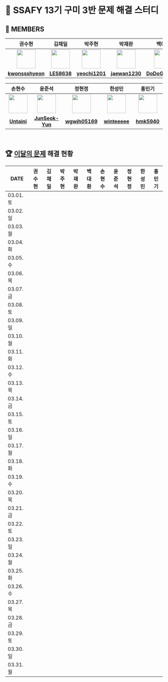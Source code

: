 <!--
<img src="https://d2gd6pc034wcta.cloudfront.net/tier/6-a.svg" width="12px" />
<img src="https://d2gd6pc034wcta.cloudfront.net/tier/11-a.svg" width="12px" />
<img src="https://d2gd6pc034wcta.cloudfront.net/tier/16-a.svg" width="12px" />
-->
# 🩵 SSAFY 13기 구미 3반 문제 해결 스터디
## 👥 MEMBERS
<table>
  <thead>
    <tr> <th width="180px">권수현</th> <th width="180px">김채일</th> <th width="180px">박주현</th> <th width="180px">박재완</th> <th width="180px">백대환</th> </tr>
  </thead>
  <tbody>
   <tr>
    <td align="center"><a href="https://github.com/kwonssshyeon"><img src="https://avatars.githubusercontent.com/kwonssshyeon" width="60px" alt=""></a></td>
    <td align="center"><a href="https://github.com/LES8638"><img src="https://avatars.githubusercontent.com/LES8638" width="60px" alt=""></a></td>
    <td align="center"><a href="https://github.com/yeochi1201"><img src="https://avatars.githubusercontent.com/yeochi1201" width="60px" alt=""></a></td>
    <td align="center"><a href="https://github.com/jaewan1230"><img src="https://avatars.githubusercontent.com/jaewan1230" width="60px" alt=""></a></td>
    <td align="center"><a href="https://github.com/DoDoGaMaRu"><img src="https://avatars.githubusercontent.com/DoDoGaMaRu" width="60px" alt=""></a></td>
  </tr>
    <tr>
      <td align="center"><a href="https://github.com/kwonssshyeon"><b>kwonssshyeon</b></a></td>
      <td align="center"><a href="https://github.com/LES8638"><b>LES8638</b></a></td>
      <td align="center"><a href="https://github.com/yeochi1201"><b>yeochi1201</b></a></td>
      <td align="center"><a href="https://github.com/jaewan1230"><b>jaewan1230</b></a></td>
      <td align="center"><a href="https://github.com/DoDoGaMaRu"><b>DoDoGaMaRu</b></a></td>
    </tr>
  </tbody>
</table>

<table>
  <thead>
    <tr> <th width="180px">손현수</th> <th width="180px">윤준석</th> <th width="180px">정현정</th> <th width="180px">한성민</th> <th width="180px">홍민기</th> </tr>
  </thead>
  <tbody>
     <tr>
      <td align="center"><a href="https://github.com/Untaini"><img src="https://avatars.githubusercontent.com/Untaini" width="60px" alt=""></a></td>
      <td align="center"><a href="https://github.com/JunSeok-Yun"><img src="https://avatars.githubusercontent.com/JunSeok-Yun" width="60px" alt=""></a></td>
      <td align="center"><a href="https://github.com/wgwjh05169"><img src="https://avatars.githubusercontent.com/wgwjh05169" width="60px" alt=""></a></td>
      <td align="center"><a href="https://github.com/winteeeee"><img src="https://avatars.githubusercontent.com/winteeeee" width="60px" alt=""></a></td>
      <td align="center"><a href="https://github.com/hmk5940"><img src="https://avatars.githubusercontent.com/hmk5940" width="60px" alt=""></a></td>
    </tr>
    <tr>
      <td align="center"><a href="https://github.com/Untaini"><b>Untaini</b></a></td>
      <td align="center"><a href="https://github.com/JunSeok-Yun"><b>JunSeok-Yun</b></a></td>
      <td align="center"><a href="https://github.com/wgwjh05169"><b>wgwjh05169</b></a></td>
      <td align="center"><a href="https://github.com/winteeeee"><b>winteeeee</b></a></td>
      <td align="center"><a href="https://github.com/hmk5940"><b>hmk5940</b></a></td>
    </tr>
  </tbody>
</table>

<br>

## 🏆 [이달의 문제](https://github.com/Problem-solve-study/code-store) 해결 현황
<table>
  <thead>
    <tr> <th width="100px">DATE</th> <th width="80px">권수현</th> <th width="80px">김채일</th> <th width="80px">박주현</th> <th width="80px">박재완</th> <th width="80px">백대환</th> <th width="80px">손현수</th> <th width="80px">윤준석</th> <th width="80px">정현정</th> <th width="80px">한성민</th> <th width="80px">홍민기</th> </tr>
  </thead>
  <tbody id="problem-solve-table-body">
    <tr id="0301-tr"> <td> 03.01. 토 </td>
      <td class="ksh-td"> <span class="easy"></span>  <span class="normal"></span>  <span class="hard"></span> </td>
      <td class="kci-td"> <span class="easy"></span>  <span class="normal"></span>  <span class="hard"></span> </td>
      <td class="pjh-td"> <span class="easy"></span>  <span class="normal"></span>  <span class="hard"></span> </td>
      <td class="pjw-td"> <span class="easy"></span>  <span class="normal"></span>  <span class="hard"></span> </td>
      <td class="pdh-td"> <span class="easy"></span>  <span class="normal"></span>  <span class="hard"></span> </td>
      <td class="shs-td"> <span class="easy"></span>  <span class="normal"></span>  <span class="hard"></span> </td>
      <td class="yjs-td"> <span class="easy"></span>  <span class="normal"></span>  <span class="hard"></span> </td>
      <td class="jhj-td"> <span class="easy"></span>  <span class="normal"></span>  <span class="hard"></span> </td>
      <td class="hsm-td"> <span class="easy"></span>  <span class="normal"></span>  <span class="hard"></span> </td>
      <td class="hmg-td"> <span class="easy"></span>  <span class="normal"></span>  <span class="hard"></span> </td>
    </tr>
    <tr id="0302-tr"> <td> 03.02. 일 </td>
      <td class="ksh-td"> <span class="easy"></span>  <span class="normal"></span>  <span class="hard"></span> </td>
      <td class="kci-td"> <span class="easy"></span>  <span class="normal"></span>  <span class="hard"></span> </td>
      <td class="pjh-td"> <span class="easy"></span>  <span class="normal"></span>  <span class="hard"></span> </td>
      <td class="pjw-td"> <span class="easy"></span>  <span class="normal"></span>  <span class="hard"></span> </td>
      <td class="pdh-td"> <span class="easy"></span>  <span class="normal"></span>  <span class="hard"></span> </td>
      <td class="shs-td"> <span class="easy"></span>  <span class="normal"></span>  <span class="hard"></span> </td>
      <td class="yjs-td"> <span class="easy"></span>  <span class="normal"></span>  <span class="hard"></span> </td>
      <td class="jhj-td"> <span class="easy"></span>  <span class="normal"></span>  <span class="hard"></span> </td>
      <td class="hsm-td"> <span class="easy"></span>  <span class="normal"></span>  <span class="hard"></span> </td>
      <td class="hmg-td"> <span class="easy"></span>  <span class="normal"></span>  <span class="hard"></span> </td>
    </tr>
    <tr id="0303-tr"> <td> 03.03. 월 </td>
      <td class="ksh-td"> <span class="easy"></span>  <span class="normal"></span>  <span class="hard"></span> </td>
      <td class="kci-td"> <span class="easy"></span>  <span class="normal"></span>  <span class="hard"></span> </td>
      <td class="pjh-td"> <span class="easy"></span>  <span class="normal"></span>  <span class="hard"></span> </td>
      <td class="pjw-td"> <span class="easy"></span>  <span class="normal"></span>  <span class="hard"></span> </td>
      <td class="pdh-td"> <span class="easy"></span>  <span class="normal"></span>  <span class="hard"></span> </td>
      <td class="shs-td"> <span class="easy"></span>  <span class="normal"></span>  <span class="hard"></span> </td>
      <td class="yjs-td"> <span class="easy"></span>  <span class="normal"></span>  <span class="hard"></span> </td>
      <td class="jhj-td"> <span class="easy"></span>  <span class="normal"></span>  <span class="hard"></span> </td>
      <td class="hsm-td"> <span class="easy"></span>  <span class="normal"></span>  <span class="hard"></span> </td>
      <td class="hmg-td"> <span class="easy"></span>  <span class="normal"></span>  <span class="hard"></span> </td>
    </tr>
    <tr id="0304-tr"> <td> 03.04. 화 </td>
      <td class="ksh-td"> <span class="easy"></span>  <span class="normal"></span>  <span class="hard"></span> </td>
      <td class="kci-td"> <span class="easy"></span>  <span class="normal"></span>  <span class="hard"></span> </td>
      <td class="pjh-td"> <span class="easy"></span>  <span class="normal"></span>  <span class="hard"></span> </td>
      <td class="pjw-td"> <span class="easy"></span>  <span class="normal"></span>  <span class="hard"></span> </td>
      <td class="pdh-td"> <span class="easy"></span>  <span class="normal"></span>  <span class="hard"></span> </td>
      <td class="shs-td"> <span class="easy"></span>  <span class="normal"></span>  <span class="hard"></span> </td>
      <td class="yjs-td"> <span class="easy"></span>  <span class="normal"></span>  <span class="hard"></span> </td>
      <td class="jhj-td"> <span class="easy"></span>  <span class="normal"></span>  <span class="hard"></span> </td>
      <td class="hsm-td"> <span class="easy"></span>  <span class="normal"></span>  <span class="hard"></span> </td>
      <td class="hmg-td"> <span class="easy"></span>  <span class="normal"></span>  <span class="hard"></span> </td>
    </tr>
    <tr id="0305-tr"> <td> 03.05. 수 </td>
      <td class="ksh-td"> <span class="easy"></span>  <span class="normal"></span>  <span class="hard"></span> </td>
      <td class="kci-td"> <span class="easy"></span>  <span class="normal"></span>  <span class="hard"></span> </td>
      <td class="pjh-td"> <span class="easy"></span>  <span class="normal"></span>  <span class="hard"></span> </td>
      <td class="pjw-td"> <span class="easy"></span>  <span class="normal"></span>  <span class="hard"></span> </td>
      <td class="pdh-td"> <span class="easy"></span>  <span class="normal"></span>  <span class="hard"></span> </td>
      <td class="shs-td"> <span class="easy"></span>  <span class="normal"></span>  <span class="hard"></span> </td>
      <td class="yjs-td"> <span class="easy"></span>  <span class="normal"></span>  <span class="hard"></span> </td>
      <td class="jhj-td"> <span class="easy"></span>  <span class="normal"></span>  <span class="hard"></span> </td>
      <td class="hsm-td"> <span class="easy"></span>  <span class="normal"></span>  <span class="hard"></span> </td>
      <td class="hmg-td"> <span class="easy"></span>  <span class="normal"></span>  <span class="hard"></span> </td>
    </tr>
    <tr id="0306-tr"> <td> 03.06. 목 </td>
      <td class="ksh-td"> <span class="easy"></span>  <span class="normal"></span>  <span class="hard"></span> </td>
      <td class="kci-td"> <span class="easy"></span>  <span class="normal"></span>  <span class="hard"></span> </td>
      <td class="pjh-td"> <span class="easy"></span>  <span class="normal"></span>  <span class="hard"></span> </td>
      <td class="pjw-td"> <span class="easy"></span>  <span class="normal"></span>  <span class="hard"></span> </td>
      <td class="pdh-td"> <span class="easy"></span>  <span class="normal"></span>  <span class="hard"></span> </td>
      <td class="shs-td"> <span class="easy"></span>  <span class="normal"></span>  <span class="hard"></span> </td>
      <td class="yjs-td"> <span class="easy"></span>  <span class="normal"></span>  <span class="hard"></span> </td>
      <td class="jhj-td"> <span class="easy"></span>  <span class="normal"></span>  <span class="hard"></span> </td>
      <td class="hsm-td"> <span class="easy"></span>  <span class="normal"></span>  <span class="hard"></span> </td>
      <td class="hmg-td"> <span class="easy"></span>  <span class="normal"></span>  <span class="hard"></span> </td>
    </tr>
    <tr id="0307-tr"> <td> 03.07. 금 </td>
      <td class="ksh-td"> <span class="easy"></span>  <span class="normal"></span>  <span class="hard"></span> </td>
      <td class="kci-td"> <span class="easy"></span>  <span class="normal"></span>  <span class="hard"></span> </td>
      <td class="pjh-td"> <span class="easy"></span>  <span class="normal"></span>  <span class="hard"></span> </td>
      <td class="pjw-td"> <span class="easy"></span>  <span class="normal"></span>  <span class="hard"></span> </td>
      <td class="pdh-td"> <span class="easy"></span>  <span class="normal"></span>  <span class="hard"></span> </td>
      <td class="shs-td"> <span class="easy"></span>  <span class="normal"></span>  <span class="hard"></span> </td>
      <td class="yjs-td"> <span class="easy"></span>  <span class="normal"></span>  <span class="hard"></span> </td>
      <td class="jhj-td"> <span class="easy"></span>  <span class="normal"></span>  <span class="hard"></span> </td>
      <td class="hsm-td"> <span class="easy"></span>  <span class="normal"></span>  <span class="hard"></span> </td>
      <td class="hmg-td"> <span class="easy"></span>  <span class="normal"></span>  <span class="hard"></span> </td>
    </tr>
    <tr id="0308-tr"> <td> 03.08. 토 </td>
      <td class="ksh-td"> <span class="easy"></span>  <span class="normal"></span>  <span class="hard"></span> </td>
      <td class="kci-td"> <span class="easy"></span>  <span class="normal"></span>  <span class="hard"></span> </td>
      <td class="pjh-td"> <span class="easy"></span>  <span class="normal"></span>  <span class="hard"></span> </td>
      <td class="pjw-td"> <span class="easy"></span>  <span class="normal"></span>  <span class="hard"></span> </td>
      <td class="pdh-td"> <span class="easy"></span>  <span class="normal"></span>  <span class="hard"></span> </td>
      <td class="shs-td"> <span class="easy"></span>  <span class="normal"></span>  <span class="hard"></span> </td>
      <td class="yjs-td"> <span class="easy"></span>  <span class="normal"></span>  <span class="hard"></span> </td>
      <td class="jhj-td"> <span class="easy"></span>  <span class="normal"></span>  <span class="hard"></span> </td>
      <td class="hsm-td"> <span class="easy"></span>  <span class="normal"></span>  <span class="hard"></span> </td>
      <td class="hmg-td"> <span class="easy"></span>  <span class="normal"></span>  <span class="hard"></span> </td>
    </tr>
    <tr id="0309-tr"> <td> 03.09. 일 </td>
      <td class="ksh-td"> <span class="easy"></span>  <span class="normal"></span>  <span class="hard"></span> </td>
      <td class="kci-td"> <span class="easy"></span>  <span class="normal"></span>  <span class="hard"></span> </td>
      <td class="pjh-td"> <span class="easy"></span>  <span class="normal"></span>  <span class="hard"></span> </td>
      <td class="pjw-td"> <span class="easy"></span>  <span class="normal"></span>  <span class="hard"></span> </td>
      <td class="pdh-td"> <span class="easy"></span>  <span class="normal"></span>  <span class="hard"></span> </td>
      <td class="shs-td"> <span class="easy"></span>  <span class="normal"></span>  <span class="hard"></span> </td>
      <td class="yjs-td"> <span class="easy"></span>  <span class="normal"></span>  <span class="hard"></span> </td>
      <td class="jhj-td"> <span class="easy"></span>  <span class="normal"></span>  <span class="hard"></span> </td>
      <td class="hsm-td"> <span class="easy"></span>  <span class="normal"></span>  <span class="hard"></span> </td>
      <td class="hmg-td"> <span class="easy"></span>  <span class="normal"></span>  <span class="hard"></span> </td>
    </tr>
    <tr id="0310-tr"> <td> 03.10. 월 </td>
      <td class="ksh-td"> <span class="easy"></span>  <span class="normal"></span>  <span class="hard"></span> </td>
      <td class="kci-td"> <span class="easy"></span>  <span class="normal"></span>  <span class="hard"></span> </td>
      <td class="pjh-td"> <span class="easy"></span>  <span class="normal"></span>  <span class="hard"></span> </td>
      <td class="pjw-td"> <span class="easy"></span>  <span class="normal"></span>  <span class="hard"></span> </td>
      <td class="pdh-td"> <span class="easy"></span>  <span class="normal"></span>  <span class="hard"></span> </td>
      <td class="shs-td"> <span class="easy"></span>  <span class="normal"></span>  <span class="hard"></span> </td>
      <td class="yjs-td"> <span class="easy"></span>  <span class="normal"></span>  <span class="hard"></span> </td>
      <td class="jhj-td"> <span class="easy"></span>  <span class="normal"></span>  <span class="hard"></span> </td>
      <td class="hsm-td"> <span class="easy"></span>  <span class="normal"></span>  <span class="hard"></span> </td>
      <td class="hmg-td"> <span class="easy"></span>  <span class="normal"></span>  <span class="hard"></span> </td>
    </tr>
    <tr id="0311-tr"> <td> 03.11. 화 </td>
      <td class="ksh-td"> <span class="easy"></span>  <span class="normal"></span>  <span class="hard"></span> </td>
      <td class="kci-td"> <span class="easy"></span>  <span class="normal"></span>  <span class="hard"></span> </td>
      <td class="pjh-td"> <span class="easy"></span>  <span class="normal"></span>  <span class="hard"></span> </td>
      <td class="pjw-td"> <span class="easy"></span>  <span class="normal"></span>  <span class="hard"></span> </td>
      <td class="pdh-td"> <span class="easy"></span>  <span class="normal"></span>  <span class="hard"></span> </td>
      <td class="shs-td"> <span class="easy"></span>  <span class="normal"></span>  <span class="hard"></span> </td>
      <td class="yjs-td"> <span class="easy"></span>  <span class="normal"></span>  <span class="hard"></span> </td>
      <td class="jhj-td"> <span class="easy"></span>  <span class="normal"></span>  <span class="hard"></span> </td>
      <td class="hsm-td"> <span class="easy"></span>  <span class="normal"></span>  <span class="hard"></span> </td>
      <td class="hmg-td"> <span class="easy"></span>  <span class="normal"></span>  <span class="hard"></span> </td>
    </tr>
    <tr id="0312-tr"> <td> 03.12. 수 </td>
      <td class="ksh-td"> <span class="easy"></span>  <span class="normal"></span>  <span class="hard"></span> </td>
      <td class="kci-td"> <span class="easy"></span>  <span class="normal"></span>  <span class="hard"></span> </td>
      <td class="pjh-td"> <span class="easy"></span>  <span class="normal"></span>  <span class="hard"></span> </td>
      <td class="pjw-td"> <span class="easy"></span>  <span class="normal"></span>  <span class="hard"></span> </td>
      <td class="pdh-td"> <span class="easy"></span>  <span class="normal"></span>  <span class="hard"></span> </td>
      <td class="shs-td"> <span class="easy"></span>  <span class="normal"></span>  <span class="hard"></span> </td>
      <td class="yjs-td"> <span class="easy"></span>  <span class="normal"></span>  <span class="hard"></span> </td>
      <td class="jhj-td"> <span class="easy"></span>  <span class="normal"></span>  <span class="hard"></span> </td>
      <td class="hsm-td"> <span class="easy"></span>  <span class="normal"></span>  <span class="hard"></span> </td>
      <td class="hmg-td"> <span class="easy"></span>  <span class="normal"></span>  <span class="hard"></span> </td>
    </tr>
    <tr id="0313-tr"> <td> 03.13. 목 </td>
      <td class="ksh-td"> <span class="easy"></span>  <span class="normal"></span>  <span class="hard"></span> </td>
      <td class="kci-td"> <span class="easy"></span>  <span class="normal"></span>  <span class="hard"></span> </td>
      <td class="pjh-td"> <span class="easy"></span>  <span class="normal"></span>  <span class="hard"></span> </td>
      <td class="pjw-td"> <span class="easy"></span>  <span class="normal"></span>  <span class="hard"></span> </td>
      <td class="pdh-td"> <span class="easy"></span>  <span class="normal"></span>  <span class="hard"></span> </td>
      <td class="shs-td"> <span class="easy"></span>  <span class="normal"></span>  <span class="hard"></span> </td>
      <td class="yjs-td"> <span class="easy"></span>  <span class="normal"></span>  <span class="hard"></span> </td>
      <td class="jhj-td"> <span class="easy"></span>  <span class="normal"></span>  <span class="hard"></span> </td>
      <td class="hsm-td"> <span class="easy"></span>  <span class="normal"></span>  <span class="hard"></span> </td>
      <td class="hmg-td"> <span class="easy"></span>  <span class="normal"></span>  <span class="hard"></span> </td>
    </tr>
    <tr id="0314-tr"> <td> 03.14. 금 </td>
      <td class="ksh-td"> <span class="easy"></span>  <span class="normal"></span>  <span class="hard"></span> </td>
      <td class="kci-td"> <span class="easy"></span>  <span class="normal"></span>  <span class="hard"></span> </td>
      <td class="pjh-td"> <span class="easy"></span>  <span class="normal"></span>  <span class="hard"></span> </td>
      <td class="pjw-td"> <span class="easy"></span>  <span class="normal"></span>  <span class="hard"></span> </td>
      <td class="pdh-td"> <span class="easy"></span>  <span class="normal"></span>  <span class="hard"></span> </td>
      <td class="shs-td"> <span class="easy"></span>  <span class="normal"></span>  <span class="hard"></span> </td>
      <td class="yjs-td"> <span class="easy"></span>  <span class="normal"></span>  <span class="hard"></span> </td>
      <td class="jhj-td"> <span class="easy"></span>  <span class="normal"></span>  <span class="hard"></span> </td>
      <td class="hsm-td"> <span class="easy"></span>  <span class="normal"></span>  <span class="hard"></span> </td>
      <td class="hmg-td"> <span class="easy"></span>  <span class="normal"></span>  <span class="hard"></span> </td>
    </tr>
    <tr id="0315-tr"> <td> 03.15. 토 </td>
      <td class="ksh-td"> <span class="easy"></span>  <span class="normal"></span>  <span class="hard"></span> </td>
      <td class="kci-td"> <span class="easy"></span>  <span class="normal"></span>  <span class="hard"></span> </td>
      <td class="pjh-td"> <span class="easy"></span>  <span class="normal"></span>  <span class="hard"></span> </td>
      <td class="pjw-td"> <span class="easy"></span>  <span class="normal"></span>  <span class="hard"></span> </td>
      <td class="pdh-td"> <span class="easy"></span>  <span class="normal"></span>  <span class="hard"></span> </td>
      <td class="shs-td"> <span class="easy"></span>  <span class="normal"></span>  <span class="hard"></span> </td>
      <td class="yjs-td"> <span class="easy"></span>  <span class="normal"></span>  <span class="hard"></span> </td>
      <td class="jhj-td"> <span class="easy"></span>  <span class="normal"></span>  <span class="hard"></span> </td>
      <td class="hsm-td"> <span class="easy"></span>  <span class="normal"></span>  <span class="hard"></span> </td>
      <td class="hmg-td"> <span class="easy"></span>  <span class="normal"></span>  <span class="hard"></span> </td>
    </tr>
    <tr id="0316-tr"> <td> 03.16. 일 </td>
      <td class="ksh-td"> <span class="easy"></span>  <span class="normal"></span>  <span class="hard"></span> </td>
      <td class="kci-td"> <span class="easy"></span>  <span class="normal"></span>  <span class="hard"></span> </td>
      <td class="pjh-td"> <span class="easy"></span>  <span class="normal"></span>  <span class="hard"></span> </td>
      <td class="pjw-td"> <span class="easy"></span>  <span class="normal"></span>  <span class="hard"></span> </td>
      <td class="pdh-td"> <span class="easy"></span>  <span class="normal"></span>  <span class="hard"></span> </td>
      <td class="shs-td"> <span class="easy"></span>  <span class="normal"></span>  <span class="hard"></span> </td>
      <td class="yjs-td"> <span class="easy"></span>  <span class="normal"></span>  <span class="hard"></span> </td>
      <td class="jhj-td"> <span class="easy"></span>  <span class="normal"></span>  <span class="hard"></span> </td>
      <td class="hsm-td"> <span class="easy"></span>  <span class="normal"></span>  <span class="hard"></span> </td>
      <td class="hmg-td"> <span class="easy"></span>  <span class="normal"></span>  <span class="hard"></span> </td>
    </tr>
    <tr id="0317-tr"> <td> 03.17. 월 </td>
      <td class="ksh-td"> <span class="easy"></span>  <span class="normal"></span>  <span class="hard"></span> </td>
      <td class="kci-td"> <span class="easy"></span>  <span class="normal"></span>  <span class="hard"></span> </td>
      <td class="pjh-td"> <span class="easy"></span>  <span class="normal"></span>  <span class="hard"></span> </td>
      <td class="pjw-td"> <span class="easy"></span>  <span class="normal"></span>  <span class="hard"></span> </td>
      <td class="pdh-td"> <span class="easy"></span>  <span class="normal"></span>  <span class="hard"></span> </td>
      <td class="shs-td"> <span class="easy"></span>  <span class="normal"></span>  <span class="hard"></span> </td>
      <td class="yjs-td"> <span class="easy"></span>  <span class="normal"></span>  <span class="hard"></span> </td>
      <td class="jhj-td"> <span class="easy"></span>  <span class="normal"></span>  <span class="hard"></span> </td>
      <td class="hsm-td"> <span class="easy"></span>  <span class="normal"></span>  <span class="hard"></span> </td>
      <td class="hmg-td"> <span class="easy"></span>  <span class="normal"></span>  <span class="hard"></span> </td>
    </tr>
    <tr id="0318-tr"> <td> 03.18. 화 </td>
      <td class="ksh-td"> <span class="easy"></span>  <span class="normal"></span>  <span class="hard"></span> </td>
      <td class="kci-td"> <span class="easy"></span>  <span class="normal"></span>  <span class="hard"></span> </td>
      <td class="pjh-td"> <span class="easy"></span>  <span class="normal"></span>  <span class="hard"></span> </td>
      <td class="pjw-td"> <span class="easy"></span>  <span class="normal"></span>  <span class="hard"></span> </td>
      <td class="pdh-td"> <span class="easy"></span>  <span class="normal"></span>  <span class="hard"></span> </td>
      <td class="shs-td"> <span class="easy"><img src="https://d2gd6pc034wcta.cloudfront.net/tier/6-a.svg" width="12px"></span>  <span class="normal"></span>  <span class="hard"></span> </td>
      <td class="yjs-td"> <span class="easy"></span>  <span class="normal"></span>  <span class="hard"></span> </td>
      <td class="jhj-td"> <span class="easy"></span>  <span class="normal"></span>  <span class="hard"></span> </td>
      <td class="hsm-td"> <span class="easy"><img src="https://d2gd6pc034wcta.cloudfront.net/tier/6-a.svg" width="12px"></span>  <span class="normal"></span>  <span class="hard"></span> </td>
      <td class="hmg-td"> <span class="easy"></span>  <span class="normal"></span>  <span class="hard"></span> </td>
    </tr>
    <tr id="0319-tr"> <td> 03.19. 수 </td>
      <td class="ksh-td"> <span class="easy"></span>  <span class="normal"></span>  <span class="hard"></span> </td>
      <td class="kci-td"> <span class="easy"></span>  <span class="normal"></span>  <span class="hard"></span> </td>
      <td class="pjh-td"> <span class="easy"></span>  <span class="normal"></span>  <span class="hard"></span> </td>
      <td class="pjw-td"> <span class="easy"></span>  <span class="normal"></span>  <span class="hard"></span> </td>
      <td class="pdh-td"> <span class="easy"></span>  <span class="normal"></span>  <span class="hard"></span> </td>
      <td class="shs-td"> <span class="easy"></span>  <span class="normal"></span>  <span class="hard"></span> </td>
      <td class="yjs-td"> <span class="easy"></span>  <span class="normal"></span>  <span class="hard"></span> </td>
      <td class="jhj-td"> <span class="easy"></span>  <span class="normal"></span>  <span class="hard"></span> </td>
      <td class="hsm-td"> <span class="easy"></span>  <span class="normal"></span>  <span class="hard"></span> </td>
      <td class="hmg-td"> <span class="easy"></span>  <span class="normal"></span>  <span class="hard"></span> </td>
    </tr>
    <tr id="0320-tr"> <td> 03.20. 목 </td>
      <td class="ksh-td"> <span class="easy"></span>  <span class="normal"></span>  <span class="hard"></span> </td>
      <td class="kci-td"> <span class="easy"></span>  <span class="normal"></span>  <span class="hard"></span> </td>
      <td class="pjh-td"> <span class="easy"></span>  <span class="normal"></span>  <span class="hard"></span> </td>
      <td class="pjw-td"> <span class="easy"></span>  <span class="normal"></span>  <span class="hard"></span> </td>
      <td class="pdh-td"> <span class="easy"></span>  <span class="normal"></span>  <span class="hard"></span> </td>
      <td class="shs-td"> <span class="easy"></span>  <span class="normal"></span>  <span class="hard"></span> </td>
      <td class="yjs-td"> <span class="easy"></span>  <span class="normal"></span>  <span class="hard"></span> </td>
      <td class="jhj-td"> <span class="easy"></span>  <span class="normal"></span>  <span class="hard"></span> </td>
      <td class="hsm-td"> <span class="easy"></span>  <span class="normal"></span>  <span class="hard"></span> </td>
      <td class="hmg-td"> <span class="easy"></span>  <span class="normal"></span>  <span class="hard"></span> </td>
    </tr>
    <tr id="0321-tr"> <td> 03.21. 금 </td>
      <td class="ksh-td"> <span class="easy"></span>  <span class="normal"></span>  <span class="hard"></span> </td>
      <td class="kci-td"> <span class="easy"></span>  <span class="normal"></span>  <span class="hard"></span> </td>
      <td class="pjh-td"> <span class="easy"></span>  <span class="normal"></span>  <span class="hard"></span> </td>
      <td class="pjw-td"> <span class="easy"></span>  <span class="normal"></span>  <span class="hard"></span> </td>
      <td class="pdh-td"> <span class="easy"></span>  <span class="normal"></span>  <span class="hard"></span> </td>
      <td class="shs-td"> <span class="easy"></span>  <span class="normal"></span>  <span class="hard"></span> </td>
      <td class="yjs-td"> <span class="easy"></span>  <span class="normal"></span>  <span class="hard"></span> </td>
      <td class="jhj-td"> <span class="easy"></span>  <span class="normal"></span>  <span class="hard"></span> </td>
      <td class="hsm-td"> <span class="easy"></span>  <span class="normal"></span>  <span class="hard"></span> </td>
      <td class="hmg-td"> <span class="easy"></span>  <span class="normal"></span>  <span class="hard"></span> </td>
    </tr>
    <tr id="0322-tr"> <td> 03.22. 토 </td>
      <td class="ksh-td"> <span class="easy"></span>  <span class="normal"></span>  <span class="hard"></span> </td>
      <td class="kci-td"> <span class="easy"></span>  <span class="normal"></span>  <span class="hard"></span> </td>
      <td class="pjh-td"> <span class="easy"></span>  <span class="normal"></span>  <span class="hard"></span> </td>
      <td class="pjw-td"> <span class="easy"></span>  <span class="normal"></span>  <span class="hard"></span> </td>
      <td class="pdh-td"> <span class="easy"></span>  <span class="normal"></span>  <span class="hard"></span> </td>
      <td class="shs-td"> <span class="easy"></span>  <span class="normal"></span>  <span class="hard"></span> </td>
      <td class="yjs-td"> <span class="easy"></span>  <span class="normal"></span>  <span class="hard"></span> </td>
      <td class="jhj-td"> <span class="easy"></span>  <span class="normal"></span>  <span class="hard"></span> </td>
      <td class="hsm-td"> <span class="easy"></span>  <span class="normal"></span>  <span class="hard"></span> </td>
      <td class="hmg-td"> <span class="easy"></span>  <span class="normal"></span>  <span class="hard"></span> </td>
    </tr>
    <tr id="0323-tr"> <td> 03.23. 일 </td>
      <td class="ksh-td"> <span class="easy"></span>  <span class="normal"></span>  <span class="hard"></span> </td>
      <td class="kci-td"> <span class="easy"></span>  <span class="normal"></span>  <span class="hard"></span> </td>
      <td class="pjh-td"> <span class="easy"></span>  <span class="normal"></span>  <span class="hard"></span> </td>
      <td class="pjw-td"> <span class="easy"></span>  <span class="normal"></span>  <span class="hard"></span> </td>
      <td class="pdh-td"> <span class="easy"></span>  <span class="normal"></span>  <span class="hard"></span> </td>
      <td class="shs-td"> <span class="easy"></span>  <span class="normal"></span>  <span class="hard"></span> </td>
      <td class="yjs-td"> <span class="easy"></span>  <span class="normal"></span>  <span class="hard"></span> </td>
      <td class="jhj-td"> <span class="easy"></span>  <span class="normal"></span>  <span class="hard"></span> </td>
      <td class="hsm-td"> <span class="easy"></span>  <span class="normal"></span>  <span class="hard"></span> </td>
      <td class="hmg-td"> <span class="easy"></span>  <span class="normal"></span>  <span class="hard"></span> </td>
    </tr>
    <tr id="0324-tr"> <td> 03.24. 월 </td>
      <td class="ksh-td"> <span class="easy"></span>  <span class="normal"></span>  <span class="hard"></span> </td>
      <td class="kci-td"> <span class="easy"></span>  <span class="normal"></span>  <span class="hard"></span> </td>
      <td class="pjh-td"> <span class="easy"></span>  <span class="normal"></span>  <span class="hard"></span> </td>
      <td class="pjw-td"> <span class="easy"></span>  <span class="normal"></span>  <span class="hard"></span> </td>
      <td class="pdh-td"> <span class="easy"></span>  <span class="normal"></span>  <span class="hard"></span> </td>
      <td class="shs-td"> <span class="easy"></span>  <span class="normal"></span>  <span class="hard"></span> </td>
      <td class="yjs-td"> <span class="easy"></span>  <span class="normal"></span>  <span class="hard"></span> </td>
      <td class="jhj-td"> <span class="easy"></span>  <span class="normal"></span>  <span class="hard"></span> </td>
      <td class="hsm-td"> <span class="easy"></span>  <span class="normal"></span>  <span class="hard"></span> </td>
      <td class="hmg-td"> <span class="easy"></span>  <span class="normal"></span>  <span class="hard"></span> </td>
    </tr>
    <tr id="0325-tr"> <td> 03.25. 화 </td>
      <td class="ksh-td"> <span class="easy"></span>  <span class="normal"></span>  <span class="hard"></span> </td>
      <td class="kci-td"> <span class="easy"></span>  <span class="normal"></span>  <span class="hard"></span> </td>
      <td class="pjh-td"> <span class="easy"></span>  <span class="normal"></span>  <span class="hard"></span> </td>
      <td class="pjw-td"> <span class="easy"></span>  <span class="normal"></span>  <span class="hard"></span> </td>
      <td class="pdh-td"> <span class="easy"></span>  <span class="normal"></span>  <span class="hard"></span> </td>
      <td class="shs-td"> <span class="easy"></span>  <span class="normal"></span>  <span class="hard"></span> </td>
      <td class="yjs-td"> <span class="easy"></span>  <span class="normal"></span>  <span class="hard"></span> </td>
      <td class="jhj-td"> <span class="easy"></span>  <span class="normal"></span>  <span class="hard"></span> </td>
      <td class="hsm-td"> <span class="easy"></span>  <span class="normal"></span>  <span class="hard"></span> </td>
      <td class="hmg-td"> <span class="easy"></span>  <span class="normal"></span>  <span class="hard"></span> </td>
    </tr>
    <tr id="0326-tr"> <td> 03.26. 수 </td>
      <td class="ksh-td"> <span class="easy"></span>  <span class="normal"></span>  <span class="hard"></span> </td>
      <td class="kci-td"> <span class="easy"></span>  <span class="normal"></span>  <span class="hard"></span> </td>
      <td class="pjh-td"> <span class="easy"></span>  <span class="normal"></span>  <span class="hard"></span> </td>
      <td class="pjw-td"> <span class="easy"></span>  <span class="normal"></span>  <span class="hard"></span> </td>
      <td class="pdh-td"> <span class="easy"></span>  <span class="normal"></span>  <span class="hard"></span> </td>
      <td class="shs-td"> <span class="easy"></span>  <span class="normal"></span>  <span class="hard"></span> </td>
      <td class="yjs-td"> <span class="easy"></span>  <span class="normal"></span>  <span class="hard"></span> </td>
      <td class="jhj-td"> <span class="easy"></span>  <span class="normal"></span>  <span class="hard"></span> </td>
      <td class="hsm-td"> <span class="easy"></span>  <span class="normal"></span>  <span class="hard"></span> </td>
      <td class="hmg-td"> <span class="easy"></span>  <span class="normal"></span>  <span class="hard"></span> </td>
    </tr>
    <tr id="0327-tr"> <td> 03.27. 목 </td>
      <td class="ksh-td"> <span class="easy"></span>  <span class="normal"></span>  <span class="hard"></span> </td>
      <td class="kci-td"> <span class="easy"></span>  <span class="normal"></span>  <span class="hard"></span> </td>
      <td class="pjh-td"> <span class="easy"></span>  <span class="normal"></span>  <span class="hard"></span> </td>
      <td class="pjw-td"> <span class="easy"></span>  <span class="normal"></span>  <span class="hard"></span> </td>
      <td class="pdh-td"> <span class="easy"></span>  <span class="normal"></span>  <span class="hard"></span> </td>
      <td class="shs-td"> <span class="easy"></span>  <span class="normal"></span>  <span class="hard"></span> </td>
      <td class="yjs-td"> <span class="easy"></span>  <span class="normal"></span>  <span class="hard"></span> </td>
      <td class="jhj-td"> <span class="easy"></span>  <span class="normal"></span>  <span class="hard"></span> </td>
      <td class="hsm-td"> <span class="easy"></span>  <span class="normal"></span>  <span class="hard"></span> </td>
      <td class="hmg-td"> <span class="easy"></span>  <span class="normal"></span>  <span class="hard"></span> </td>
    </tr>
    <tr id="0328-tr"> <td> 03.28. 금 </td>
      <td class="ksh-td"> <span class="easy"></span>  <span class="normal"></span>  <span class="hard"></span> </td>
      <td class="kci-td"> <span class="easy"></span>  <span class="normal"></span>  <span class="hard"></span> </td>
      <td class="pjh-td"> <span class="easy"></span>  <span class="normal"></span>  <span class="hard"></span> </td>
      <td class="pjw-td"> <span class="easy"></span>  <span class="normal"></span>  <span class="hard"></span> </td>
      <td class="pdh-td"> <span class="easy"></span>  <span class="normal"></span>  <span class="hard"></span> </td>
      <td class="shs-td"> <span class="easy"></span>  <span class="normal"></span>  <span class="hard"></span> </td>
      <td class="yjs-td"> <span class="easy"></span>  <span class="normal"></span>  <span class="hard"></span> </td>
      <td class="jhj-td"> <span class="easy"></span>  <span class="normal"></span>  <span class="hard"></span> </td>
      <td class="hsm-td"> <span class="easy"></span>  <span class="normal"></span>  <span class="hard"></span> </td>
      <td class="hmg-td"> <span class="easy"></span>  <span class="normal"></span>  <span class="hard"></span> </td>
    </tr>
    <tr id="0329-tr"> <td> 03.29. 토 </td>
      <td class="ksh-td"> <span class="easy"></span>  <span class="normal"></span>  <span class="hard"></span> </td>
      <td class="kci-td"> <span class="easy"></span>  <span class="normal"></span>  <span class="hard"></span> </td>
      <td class="pjh-td"> <span class="easy"></span>  <span class="normal"></span>  <span class="hard"></span> </td>
      <td class="pjw-td"> <span class="easy"></span>  <span class="normal"></span>  <span class="hard"></span> </td>
      <td class="pdh-td"> <span class="easy"></span>  <span class="normal"></span>  <span class="hard"></span> </td>
      <td class="shs-td"> <span class="easy"></span>  <span class="normal"></span>  <span class="hard"></span> </td>
      <td class="yjs-td"> <span class="easy"></span>  <span class="normal"></span>  <span class="hard"></span> </td>
      <td class="jhj-td"> <span class="easy"></span>  <span class="normal"></span>  <span class="hard"></span> </td>
      <td class="hsm-td"> <span class="easy"></span>  <span class="normal"></span>  <span class="hard"></span> </td>
      <td class="hmg-td"> <span class="easy"></span>  <span class="normal"></span>  <span class="hard"></span> </td>
    </tr>
    <tr id="0330-tr"> <td> 03.30. 일 </td>
      <td class="ksh-td"> <span class="easy"></span>  <span class="normal"></span>  <span class="hard"></span> </td>
      <td class="kci-td"> <span class="easy"></span>  <span class="normal"></span>  <span class="hard"></span> </td>
      <td class="pjh-td"> <span class="easy"></span>  <span class="normal"></span>  <span class="hard"></span> </td>
      <td class="pjw-td"> <span class="easy"></span>  <span class="normal"></span>  <span class="hard"></span> </td>
      <td class="pdh-td"> <span class="easy"></span>  <span class="normal"></span>  <span class="hard"></span> </td>
      <td class="shs-td"> <span class="easy"></span>  <span class="normal"></span>  <span class="hard"></span> </td>
      <td class="yjs-td"> <span class="easy"></span>  <span class="normal"></span>  <span class="hard"></span> </td>
      <td class="jhj-td"> <span class="easy"></span>  <span class="normal"></span>  <span class="hard"></span> </td>
      <td class="hsm-td"> <span class="easy"></span>  <span class="normal"></span>  <span class="hard"></span> </td>
      <td class="hmg-td"> <span class="easy"></span>  <span class="normal"></span>  <span class="hard"></span> </td>
    </tr>
    <tr id="0331-tr"> <td> 03.31. 월 </td>
      <td class="ksh-td"> <span class="easy"></span>  <span class="normal"></span>  <span class="hard"></span> </td>
      <td class="kci-td"> <span class="easy"></span>  <span class="normal"></span>  <span class="hard"></span> </td>
      <td class="pjh-td"> <span class="easy"></span>  <span class="normal"></span>  <span class="hard"></span> </td>
      <td class="pjw-td"> <span class="easy"></span>  <span class="normal"></span>  <span class="hard"></span> </td>
      <td class="pdh-td"> <span class="easy"></span>  <span class="normal"></span>  <span class="hard"></span> </td>
      <td class="shs-td"> <span class="easy"></span>  <span class="normal"></span>  <span class="hard"></span> </td>
      <td class="yjs-td"> <span class="easy"></span>  <span class="normal"></span>  <span class="hard"></span> </td>
      <td class="jhj-td"> <span class="easy"></span>  <span class="normal"></span>  <span class="hard"></span> </td>
      <td class="hsm-td"> <span class="easy"></span>  <span class="normal"></span>  <span class="hard"></span> </td>
      <td class="hmg-td"> <span class="easy"></span>  <span class="normal"></span>  <span class="hard"></span> </td>
    </tr></tbody>
</table>
